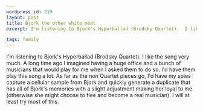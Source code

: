 ```yaml
--- 
wordpress_id: 219
layout: post
title: Bjork the other white meat
excerpt: I'm listening to Bjork's Hyperballad (Brodsky Quartet).  I like the song very much.  A long time ago I imagined having a huge office and a bunch of musicians that would play for me when I asked them to do so.  I'd have them play this song a lot.  As far as the non Quartet pieces go, I'd have my spies capture a cellular sample from Bjork and quickly generate a duplicate that has all of Bjork's memories with a slight adjustment making her loyal to me (otherwise she might choose to flee and become a real musician).  I will at least try most of this.

tags: family
---
```


I'm listening to Bjork's Hyperballad (Brodsky Quartet).  I like the song very much.  A long time ago I imagined having a huge office and a bunch of musicians that would play for me when I asked them to do so.  I'd have them play this song a lot.  As far as the non Quartet pieces go, I'd have my spies capture a cellular sample from Bjork and quickly generate a duplicate that has all of Bjork's memories with a slight adjustment making her loyal to me (otherwise she might choose to flee and become a real musician).  I will at least try most of this.
